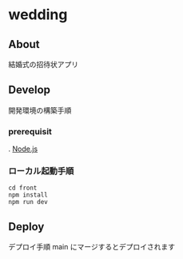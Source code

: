 # wedding

## About

結婚式の招待状アプリ

## Develop

開発環境の構築手順

### prerequisit

. [Node.js](https://nodejs.org/ja)

### ローカル起動手順

```
cd front
npm install
npm run dev
```

## Deploy

デプロイ手順
main にマージするとデプロイされます
